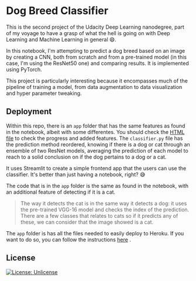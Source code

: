 # Dog Breed Classifier
This is the second project of the Udacity Deep Learning nanodegree, part of my voyage to have a grasp of what the hell is going on with Deep Learning and Machine Learning in general :smile:.

In this notebook, I'm attempting to predict a dog breed based on an image by creating a CNN, both from scratch and from a pre-trained model (in this case, I'm using the ResNet50 one) and comparing results.  It is implemented using PyTorch.

This project is particularly interesting because it encompasses much of the pipeline of training a model, from data augmentation to data visualization and hyper parameter tweaking.

## Deployment
Within this repo, there is an `app` folder that has the same features as found in the notebook, albeit with some differentes. You should check the [HTML file](./app/dog_app2.html) to check the progress and added features. The `classifier.py` file has the prediction method reordered, knowing if there is a dog or cat through an ensemble of two ResNet models, averaging the prediction of each model to reach to a solid conclusion on if the dog pertains to a dog or a cat.

 It uses Streamlit to create a simple frontend app that the users can use the classifier. It's better than just having a notebook, right? :sweat_smile:

The code that is in the `app` folder is the same as found in the notebook, with an additional feature of detecting if it is a cat.

> The way it detects the cat is in the same way it detects a dog: it uses the pre-trained VGG-16 model and checks the index of the prediction. There are a few classes that relates to cats so if it predicts any of these, we can consider that the image showed is a cat.

The `app` folder is has all the files needed to easily deploy to Heroku. If you want to do so, you can follow the instructions [here](https://towardsdatascience.com/from-streamlit-to-heroku-62a655b7319) .


## License
[![License: Unlicense](https://img.shields.io/badge/license-Unlicense-blue.svg)](http://unlicense.org/)
